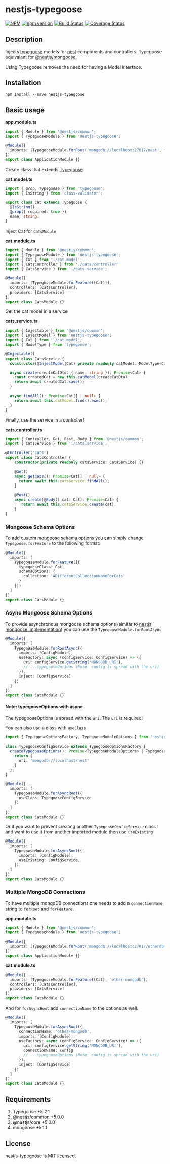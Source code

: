 # nestjs-typegoose
[![NPM](https://nodei.co/npm/nestjs-typegoose.png)](https://nodei.co/npm/nestjs-typegoose/)
[![npm version](https://badge.fury.io/js/nestjs-typegoose.svg)](https://badge.fury.io/js/nestjs-typegoose)
[![Build Status](https://travis-ci.org/kpfromer/nestjs-typegoose.svg?branch=master)](https://travis-ci.org/kpfromer/nestjs-typegoose)
[![Coverage Status](https://coveralls.io/repos/github/kpfromer/nestjs-typegoose/badge.svg?branch=master)](https://coveralls.io/github/kpfromer/nestjs-typegoose?branch=master)

## Description

Injects [typegoose](https://github.com/szokodiakos/typegoose) models for [nest](https://github.com/nestjs/nest) components and controllers. Typegoose equivalant for [@nestjs/mongoose.](https://docs.nestjs.com/techniques/mongodb)

Using Typegoose removes the need for having a Model interface.

## Installation

`npm install --save nestjs-typegoose`

## Basic usage

**app.module.ts**
```typescript
import { Module } from '@nestjs/common';
import { TypegooseModule } from 'nestjs-typegoose';

@Module({
  imports: [TypegooseModule.forRoot('mongodb://localhost:27017/nest', { useNewUrlParser: true }), CatsModule],
})
export class ApplicationModule {}
```

Create class that extends [Typegoose](https://github.com/szokodiakos/typegoose#motivation)

**cat.model.ts**
```typescript
import { prop, Typegoose } from 'typegoose';
import { IsString } from 'class-validator';

export class Cat extends Typegoose {
  @IsString()
  @prop({ required: true })
  name: string;
}
```

Inject Cat for `CatsModule`

**cat.module.ts**
```typescript
import { Module } from '@nestjs/common';
import { TypegooseModule } from 'nestjs-typegoose';
import { Cat } from './cat.model';
import { CatsController } from './cats.controller'
import { CatsService } from './cats.service';

@Module({
  imports: [TypegooseModule.forFeature([Cat])],
  controllers: [CatsController],
  providers: [CatsService]
})
export class CatsModule {}
```

Get the cat model in a service

**cats.service.ts**
```typescript
import { Injectable } from '@nestjs/common';
import { InjectModel } from 'nestjs-typegoose';
import { Cat } from './cat.model';
import { ModelType } from 'typegoose';

@Injectable()
export class CatsService {
  constructor(@InjectModel(Cat) private readonly catModel: ModelType<Cat>) {}

  async create(createCatDto: { name: string }): Promise<Cat> {
    const createdCat = new this.catModel(createCatDto);
    return await createdCat.save();
  }

  async findAll(): Promise<Cat[] | null> {
    return await this.catModel.find().exec();
  }
}
```

Finally, use the service in a controller!

**cats.controller.ts**

```typescript
import { Controller, Get, Post, Body } from '@nestjs/common';
import { CatsService } from './cats.service';

@Controller('cats')
export class CatsController {
    constructor(private readonly catsService: CatsService) {}
    
    @Get()
    async getCats(): Promise<Cat[] | null> {
      return await this.catsService.findAll();
    }

    @Post()
    async create(@Body() cat: Cat): Promise<Cat> {
       return await this.catsService.create(cat);
    }
}
```

### Mongoose Schema Options

To add custom [mongoose schema options](http://mongoosejs.com/docs/guide.html#options)
you can simply change `Typegoose.forFeature` to the following format:

```typescript
@Module({
  imports: [
    TypegooseModule.forFeature([{
      typegooseClass: Cat,
      schemaOptions: {
        collection: 'ADifferentCollectionNameForCats'
      }
    }])
  ]
})
export class CatsModule {}
```

### Async Mongoose Schema Options

To provide asynchronous mongoose schema options (similar to [nestjs mongoose implementation](https://docs.nestjs.com/techniques/mongodb)) you can use the `TypegooseModule.forRootAsync`

```typescript
@Module({
  imports: [
    TypegooseModule.forRootAsync({
      imports: [ConfigModule],
      useFactory: async (configService: ConfigService) => ({
        uri: configService.getString('MONGODB_URI'),
        // ...typegooseOptions (Note: config is spread with the uri)
      }),
      inject: [ConfigService]
    })
  ]
})
export class CatsModule {}
```

#### Note: typegooseOptions with async

The typegooseOptions is spread with the `uri`. The `uri` is required!

You can also use a class with `useClass`

```typescript
import { TypegooseOptionsFactory, TypegooseModuleOptions } from 'nestjs-typegoose';

class TypegooseConfigService extends TypegooseOptionsFactory {
  createTypegooseOptions(): Promise<TypegooseModuleOptions> | TypegooseModuleOptions {
    return {
      uri: 'mongodb://localhost/nest'
    }
  };
}

@Module({
  imports: [
    TypegooseModule.forAsyncRoot({
      useClass: TypegooseConfigService
    })
  ]
})
export class CatsModule {}
```

Or if you want to prevent creating another `TypegooseConfigService` class and want to use it from another imported module then use `useExisting`

```typescript
@Module({
  imports: [
    TypegooseModule.forAsyncRoot({
      imports: [ConfigModule],
      useExisting: ConfigService,
    })
  ]
})
export class CatsModule {}
```

### Multiple MongoDB Connections

To have multiple mongoDB connections one needs to add a `connectionName` string to `forRoot` and `forFeature`.

**app.module.ts**
```typescript
import { Module } from '@nestjs/common';
import { TypegooseModule } from 'nestjs-typegoose';

@Module({
  imports: [TypegooseModule.forRoot('mongodb://localhost:27017/otherdb', { useNewUrlParser: true, connctionName: 'other-mongodb' }), CatsModule],
})
export class ApplicationModule {}
```

**cat.module.ts**
```typescript
@Module({
  imports: [TypegooseModule.forFeature([Cat], 'other-mongodb')],
  controllers: [CatsController],
  providers: [CatsService]
})
export class CatsModule {}
```

And for `forAsyncRoot` add `connectionName` to the options as well.

```typescript
@Module({
  imports: [
    TypegooseModule.forAsyncRoot({
      connectionName: 'other-mongodb',
      imports: [ConfigModule],
      useFactory: async (configService: ConfigService) => ({
        uri: configService.getString('MONGODB_URI'),
        connectionName: config
        // ...typegooseOptions (Note: config is spread with the uri)
      }),
      inject: [ConfigService]
    })
  ]
})
export class CatsModule {}
```


## Requirements

 1. Typegoose +5.2.1
 2. @nestjs/common +5.0.0
 3. @nestjs/core +5.0.0
 4. mongoose +5.1.1

## License

  nestjs-typegoose is [MIT licensed](LICENSE).
